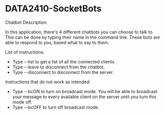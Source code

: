 # DATA2410-SocketBots

Chatbot Description:

In this application, there's 4 different chatbots you can choose to talk to.
This can be done by typing their name in the command line.
These bots are able to respond to you, based what to say to them.

List of instructions:
* Type --list to get a list of all the connected clients.
* Type --leave to disconnect from the chatbot.
* Type --disconnect to disconnect from the server.



Instructions that do not work as intended:
* Type --bcON to turn on broadcast mode. You will be able to broadcast your message to every available client on the server until you turn this mode off.
* Type --bcOFF to turn off broadcast mode.

